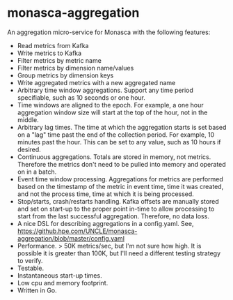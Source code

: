 # monasca-aggregation

An aggregation micro-service for Monasca with the following features:

* Read metrics from Kafka
* Write metrics to Kafka
* Filter metrics by metric name
* Filter metrics by dimension name/values
* Group metrics by dimension keys
* Write aggregated metrics with a new aggregated name
* Arbitrary time window aggregations. Support any time period specifiable, such as 10 seconds or one hour.
* Time windows are aligned to the epoch. For example, a one hour aggregation window size will start at the top of the hour, not in the middle.
* Arbitrary lag times. The time at which the aggregation starts is set based on a "lag" time past the end of the collection period. For example, 10 minutes past the hour. This can be set to any value, such as 10 hours if desired.
* Continuous aggregations. Totals are stored in memory, not metrics. Therefore the metrics don't need to be pulled into memory and operated on in a batch.
* Event time window processing. Aggregations for metrics are performed based on the timestamp of the metric in event time, time it was created, and not the process time, time at which it is being processed.
* Stop/starts, crash/restarts handling. Kafka offsets are manually stored and set on start-up to the proper point in-time to allow processing to start from the last successful aggregation. Therefore, no data loss.
* A nice DSL for describing aggregations in a config.yaml. See, https://github.hpe.com/UNCLE/monasca-aggregation/blob/master/config.yaml
* Performance. > 50K metrics/sec, but I'm not sure how high. It is possible it is greater than 100K, but I'll need a different testing strategy to verify.
* Testable.
* Instantaneous start-up times.
* Low cpu and memory footprint.
* Written in Go.
